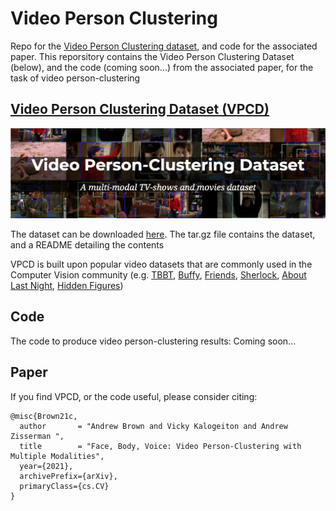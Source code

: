 # Video Person Clustering
Repo for the [Video Person Clustering dataset](https://www.robots.ox.ac.uk/~vgg/data/Video_Person_Clustering/), and code for the associated paper. This reporsitory contains the Video Person Clustering Dataset (below), and the code (coming soon...) from the associated paper, for the task of video person-clustering

## [Video Person Clustering Dataset (VPCD)](https://www.robots.ox.ac.uk/~vgg/data/Video_Person_Clustering/)

![alt text](VPCD.png)

The dataset can be downloaded [here](https://www.robots.ox.ac.uk/~abrown/VPCD.tar.gz). The tar.gz file contains the dataset, and a README detailing the contents

VPCD is built upon popular video datasets that are commonly used in the Computer Vision community (e.g. [TBBT](http://tvd.niderb.fr/assets/pdf/lrec2014.pdf), [Buffy](https://www.robots.ox.ac.uk/~vgg/publications/papers/everingham06a.pdf), [Friends](https://www.robots.ox.ac.uk/~vgg/research/c1c/src/VickyKalogeitonBMVC2020.pdf), [Sherlock](https://www.robots.ox.ac.uk/~vgg/publications/2017/Nagrani17b/nagrani17b.pdf), [About Last Night](https://arxiv.org/pdf/2008.11289.pdf), [Hidden Figures](https://arxiv.org/pdf/2008.11289.pdf)) 

## Code

The code to produce video person-clustering results: Coming soon...

## Paper

If you find VPCD, or the code useful, please consider citing:

```
@misc{Brown21c,
  author       = "Andrew Brown and Vicky Kalogeiton and Andrew Zisserman ",
  title        = "Face, Body, Voice: Video Person-Clustering with Multiple Modalities",
  year={2021},
  archivePrefix={arXiv},
  primaryClass={cs.CV}
}
```

